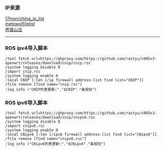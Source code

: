 ### IP来源
 
 [17mon/china_ip_list](https://github.com/17mon/china_ip_list)  
 [metowolf/iplist](https://github.com/metowolf/iplist)  
 [苍狼山庄](https://ispip.clang.cn/)
 ***
### ROS ipv4导入脚本
```
/tool fetch url=https://ghproxy.com/https://github.com/rastyu/s905x3-openwrt/releases/download/cnip/cnip.rsc
/system logging disable 0
/import cnip.rsc
/system logging enable 0
:local CNIP [:len [/ip firewall address-list find list="CNIP"]]
/file remove [find name="cnip.rsc"]
:log info ("CNIP列表更新:"."$CNIP"."条规则")
```
### ROS ipv6导入脚本
```
/tool fetch url=https://ghproxy.com/https://github.com/rastyu/s905x3-openwrt/releases/download/cnip/cnipv6.rsc
/system logging disable 0
/import cnipv6.rsc
/system logging enable 0
:local CNipv6 [:len [/ipv6 firewall address-list find list="CNipv6"]]
/file remove [find name="cnipv6.rsc"]
:log info ("CNipv6列表更新:"."$CNipv6"."条规则")
```
